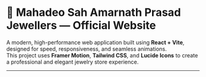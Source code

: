 # 💎 Mahadeo Sah Amarnath Prasad Jewellers — Official Website

A modern, high-performance web application built using **React + Vite**, designed for speed, responsiveness, and seamless animations.  
This project uses **Framer Motion**, **Tailwind CSS**, and **Lucide Icons** to create a professional and elegant jewelry store experience.

---
